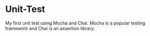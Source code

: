 # Unit-Test
My first unit test using Mocha and Chai. 
Mocha is a popular testing framework and Chai is an assertion library.

